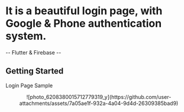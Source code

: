 # It is a beautiful login page, with Google & Phone authentication system.

-- Flutter & Firebase -- 

## Getting Started


Login Page Sample

<center> ![photo_6208380015712779319_y](https://github.com/user-attachments/assets/7a05ae1f-932a-4a04-9d4d-26309385bad9) </center>

